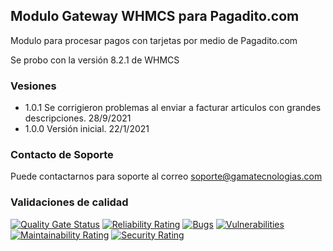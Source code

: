 ## Modulo Gateway WHMCS para Pagadito.com

Modulo para procesar pagos con tarjetas por medio de Pagadito.com

Se probo con la versión 8.2.1 de WHMCS

### Vesiones

* 1.0.1 Se corrigieron problemas al enviar a facturar articulos con grandes descripciones. 28/9/2021
* 1.0.0 Versión inicial. 22/1/2021

### Contacto de Soporte

Puede contactarnos para soporte al correo soporte@gamatecnologias.com

### Validaciones de calidad

[![Quality Gate Status](https://sonarcloud.io/api/project_badges/measure?project=Gama-Tecnologias_module-gateways-pagadito-whmcs&metric=alert_status)](https://sonarcloud.io/dashboard?id=Gama-Tecnologias_module-gateways-pagadito-whmcs)  [![Reliability Rating](https://sonarcloud.io/api/project_badges/measure?project=Gama-Tecnologias_module-gateways-pagadito-whmcs&metric=reliability_rating)](https://sonarcloud.io/dashboard?id=Gama-Tecnologias_module-gateways-pagadito-whmcs) [![Bugs](https://sonarcloud.io/api/project_badges/measure?project=Gama-Tecnologias_module-gateways-pagadito-whmcs&metric=bugs)](https://sonarcloud.io/dashboard?id=Gama-Tecnologias_module-gateways-pagadito-whmcs)  [![Vulnerabilities](https://sonarcloud.io/api/project_badges/measure?project=Gama-Tecnologias_module-gateways-pagadito-whmcs&metric=vulnerabilities)](https://sonarcloud.io/dashboard?id=Gama-Tecnologias_module-gateways-pagadito-whmcs)  [![Maintainability Rating](https://sonarcloud.io/api/project_badges/measure?project=Gama-Tecnologias_module-gateways-pagadito-whmcs&metric=sqale_rating)](https://sonarcloud.io/dashboard?id=Gama-Tecnologias_module-gateways-pagadito-whmcs)  [![Security Rating](https://sonarcloud.io/api/project_badges/measure?project=Gama-Tecnologias_module-gateways-pagadito-whmcs&metric=security_rating)](https://sonarcloud.io/dashboard?id=Gama-Tecnologias_module-gateways-pagadito-whmcs)
